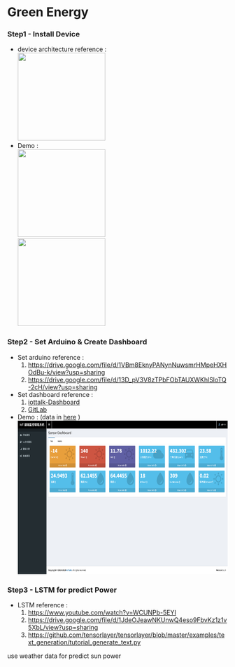 # Green Energy

### Step1 - Install Device
* device architecture reference : <br />
<img src="photo/device.png" width="200" height="200" /> <br />
*  Demo : <br />
<img src="photo/device1.jpg" width="200" height="200" /> <br />
<img src="photo/device2.jpg" width="200" height="200" /> <br />

### Step2 - Set Arduino & Create Dashboard
* Set arduino reference : 
  1. https://drive.google.com/file/d/1VBm8EknyPANynNuwsmrHMpeHXHOdBu-k/view?usp=sharing
  2. https://drive.google.com/file/d/13D_pV3V8zTPbFObTAUXWKhlSloTQ-2cH/view?usp=sharing
* Set dashboard reference : 
  1. [iottalk-Dashboard](https://github.com/aaron851113/iottalk/blob/master/web/%E7%89%A9%E8%81%AF%E7%B6%B2(11_27)%20Dashboard.md)
  2. [GitLab](https://drive.google.com/open?id=13AyBQ-3m_RuPOW1J2aR1yD0svUKuEFdg)
*  Demo : (data in [here](https://github.com/aaron851113/iottalk/tree/master/Green%20Energy/data) ) <br />
<img src="photo/dashboard.png" width="500" height="350" /> <br />

### Step3 - LSTM for predict Power
* LSTM reference :
  1. https://www.youtube.com/watch?v=WCUNPb-5EYI
  2. https://drive.google.com/file/d/1JdeOJeawNKUnwQ4eso9FbvKz1z1v5XbL/view?usp=sharing
  3. https://github.com/tensorlayer/tensorlayer/blob/master/examples/text_generation/tutorial_generate_text.py
  </a>
use weather data for predict sun power <br />
